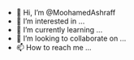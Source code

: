- 👋 Hi, I’m @MoohamedAshraff
- 👀 I’m interested in ...
- 🌱 I’m currently learning ...
- 💞️ I’m looking to collaborate on ...
- 📫 How to reach me ...

<!---
MoohamedAshraff/MoohamedAshraff is a ✨ special ✨ repository because its `README.md` (this file) appears on your GitHub profile.
You can click the Preview link to take a look at your changes.
--->
